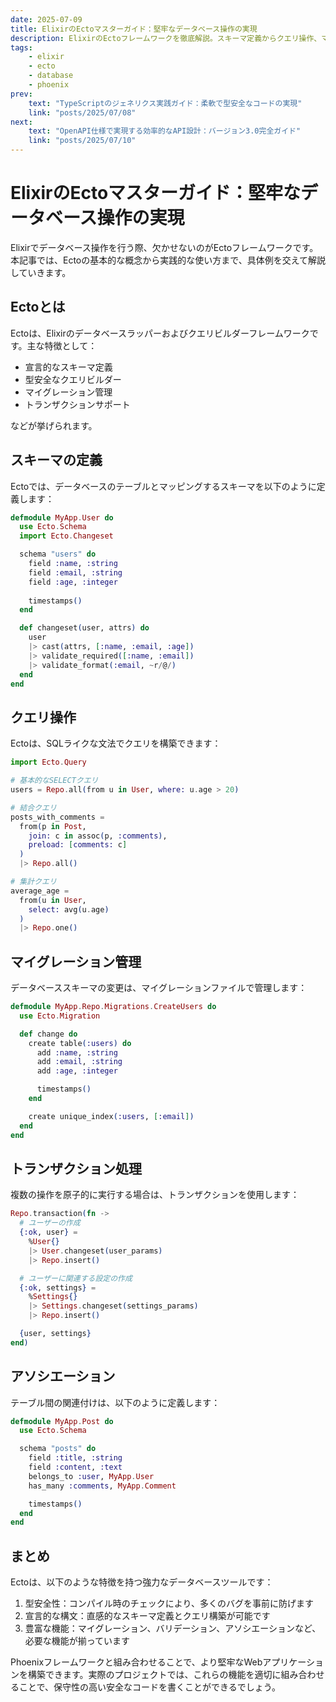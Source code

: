 ```yaml
---
date: 2025-07-09
title: ElixirのEctoマスターガイド：堅牢なデータベース操作の実現
description: ElixirのEctoフレームワークを徹底解説。スキーマ定義からクエリ操作、マイグレーション管理まで、実践的な使い方とベストプラクティスを学びましょう。
tags:
    - elixir
    - ecto
    - database
    - phoenix
prev:
    text: "TypeScriptのジェネリクス実践ガイド：柔軟で型安全なコードの実現"
    link: "posts/2025/07/08"
next:
    text: "OpenAPI仕様で実現する効率的なAPI設計：バージョン3.0完全ガイド"
    link: "posts/2025/07/10"
---
```


# ElixirのEctoマスターガイド：堅牢なデータベース操作の実現

Elixirでデータベース操作を行う際、欠かせないのがEctoフレームワークです。本記事では、Ectoの基本的な概念から実践的な使い方まで、具体例を交えて解説していきます。

## Ectoとは

Ectoは、Elixirのデータベースラッパーおよびクエリビルダーフレームワークです。主な特徴として：

- 宣言的なスキーマ定義
- 型安全なクエリビルダー
- マイグレーション管理
- トランザクションサポート

などが挙げられます。

## スキーマの定義

Ectoでは、データベースのテーブルとマッピングするスキーマを以下のように定義します：

```elixir
defmodule MyApp.User do
  use Ecto.Schema
  import Ecto.Changeset

  schema "users" do
    field :name, :string
    field :email, :string
    field :age, :integer
    
    timestamps()
  end

  def changeset(user, attrs) do
    user
    |> cast(attrs, [:name, :email, :age])
    |> validate_required([:name, :email])
    |> validate_format(:email, ~r/@/)
  end
end
```

## クエリ操作

Ectoは、SQLライクな文法でクエリを構築できます：

```elixir
import Ecto.Query

# 基本的なSELECTクエリ
users = Repo.all(from u in User, where: u.age > 20)

# 結合クエリ
posts_with_comments =
  from(p in Post,
    join: c in assoc(p, :comments),
    preload: [comments: c]
  )
  |> Repo.all()

# 集計クエリ
average_age =
  from(u in User,
    select: avg(u.age)
  )
  |> Repo.one()
```

## マイグレーション管理

データベーススキーマの変更は、マイグレーションファイルで管理します：

```elixir
defmodule MyApp.Repo.Migrations.CreateUsers do
  use Ecto.Migration

  def change do
    create table(:users) do
      add :name, :string
      add :email, :string
      add :age, :integer

      timestamps()
    end

    create unique_index(:users, [:email])
  end
end
```

## トランザクション処理

複数の操作を原子的に実行する場合は、トランザクションを使用します：

```elixir
Repo.transaction(fn ->
  # ユーザーの作成
  {:ok, user} = 
    %User{}
    |> User.changeset(user_params)
    |> Repo.insert()

  # ユーザーに関連する設定の作成
  {:ok, settings} =
    %Settings{}
    |> Settings.changeset(settings_params)
    |> Repo.insert()

  {user, settings}
end)
```

## アソシエーション

テーブル間の関連付けは、以下のように定義します：

```elixir
defmodule MyApp.Post do
  use Ecto.Schema

  schema "posts" do
    field :title, :string
    field :content, :text
    belongs_to :user, MyApp.User
    has_many :comments, MyApp.Comment

    timestamps()
  end
end
```

## まとめ

Ectoは、以下のような特徴を持つ強力なデータベースツールです：

1. 型安全性：コンパイル時のチェックにより、多くのバグを事前に防げます
2. 宣言的な構文：直感的なスキーマ定義とクエリ構築が可能です
3. 豊富な機能：マイグレーション、バリデーション、アソシエーションなど、必要な機能が揃っています

Phoenixフレームワークと組み合わせることで、より堅牢なWebアプリケーションを構築できます。実際のプロジェクトでは、これらの機能を適切に組み合わせることで、保守性の高い安全なコードを書くことができるでしょう。
